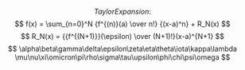 $$
Taylor Expansion:
$$
$$
f(x) = \sum_{n=0}^N {f^{(n)}(a) \over n!} {(x-a)^n} + R_N(x)
$$
$$
R_N(x) = {{f^{(N+1)}}(\epsilon) \over (N+1)!}(x-a)^{N+1}
$$
$$
\alpha\beta\gamma\delta\epsilon\zeta\eta\theta\iota\kappa\lambda
\mu\nu\xi\omicron\pi\rho\sigma\tau\upsilon\phi\chi\psi\omega
$$